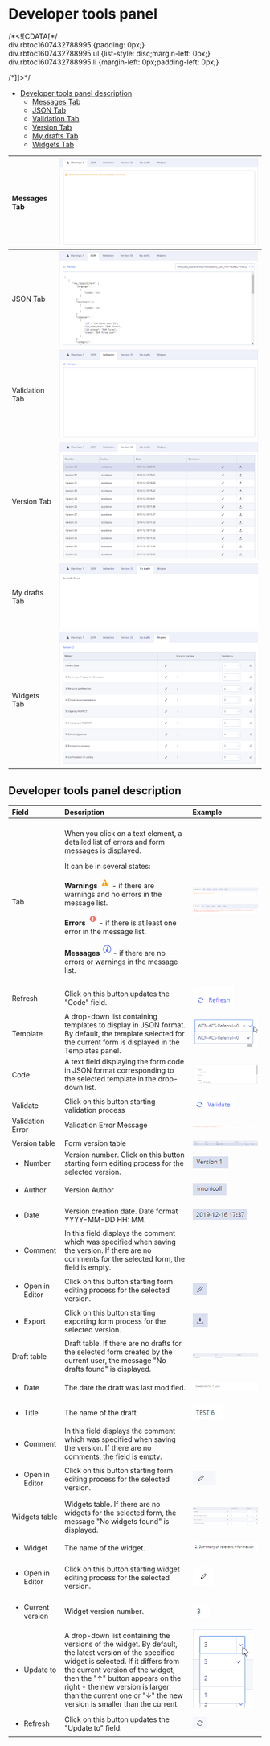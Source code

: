 # Developer tools panel

/\*&lt;!\[CDATA\[\*/  
div.rbtoc1607432788995 {padding: 0px;}  
div.rbtoc1607432788995 ul {list-style: disc;margin-left: 0px;}  
div.rbtoc1607432788995 li {margin-left: 0px;padding-left: 0px;}  
  
/\*\]\]&gt;\*/

* [Developer tools panel description](ehr-forms-developer-tools-panel.md#Developertoolspanel-Developertoolspaneldescription)
  * [Messages Tab](ehr-forms-developer-tools-panel.md#Developertoolspanel-MessagesTab)
  * [JSON Tab](ehr-forms-developer-tools-panel.md#Developertoolspanel-JSONTab)
  * [Validation Tab](ehr-forms-developer-tools-panel.md#Developertoolspanel-ValidationTab)
  * [Version Tab](ehr-forms-developer-tools-panel.md#Developertoolspanel-VersionTab)
  * [My drafts Tab](ehr-forms-developer-tools-panel.md#Developertoolspanel-MydraftsTab)
  * [Widgets Tab](ehr-forms-developer-tools-panel.md#Developertoolspanel-WidgetsTab)

| Messages Tab | ![](../../.gitbook/assets/34834104.png) |
| :--- | :--- |
| JSON Tab | ![](../../.gitbook/assets/34834103.png) |
| Validation Tab | ![](../../.gitbook/assets/34834106.png) |
| Version Tab | ![](../../.gitbook/assets/34834109.png) |
| My drafts Tab | ![](../../.gitbook/assets/34834110.png) |
| Widgets Tab | ![](../../.gitbook/assets/34834111.png) |

## Developer tools panel description <a id="Developertoolspanel-Developertoolspaneldescription"></a>

<table>
  <thead>
    <tr>
      <th style="text-align:left">Field</th>
      <th style="text-align:left">Description</th>
      <th style="text-align:left">Example</th>
    </tr>
  </thead>
  <tbody>
    <tr>
      <td style="text-align:left"></td>
      <td style="text-align:left"></td>
      <td style="text-align:left"></td>
    </tr>
    <tr>
      <td style="text-align:left">Tab</td>
      <td style="text-align:left">
        <p>When you click on a text element, a detailed list of errors and form messages
          is displayed.</p>
        <p>It can be in several states:</p>
        <p><b>Warnings</b> 
          <img src="../../.gitbook/assets/34834086.png" alt/>- if there are warnings and no errors in the message list.</p>
        <p><b>Errors</b> 
          <img src="../../.gitbook/assets/34834087.png" alt/>- if there is at least one error in the message list.</p>
        <p><b>Messages</b> 
          <img src="../../.gitbook/assets/34834088.png" alt/>- if there are no errors or warnings in the message list.</p>
      </td>
      <td style="text-align:left">
        <p>
          <img src="../../.gitbook/assets/34834284.png" alt/>
        </p>
        <p>
          <img src="../../.gitbook/assets/34834283.png" alt/>
        </p>
      </td>
    </tr>
    <tr>
      <td style="text-align:left"></td>
      <td style="text-align:left"></td>
      <td style="text-align:left"></td>
    </tr>
    <tr>
      <td style="text-align:left">Refresh</td>
      <td style="text-align:left">Click on this button updates the &quot;Code&quot; field.</td>
      <td style="text-align:left">
        <img src="../../.gitbook/assets/34834285.png" alt/>
      </td>
    </tr>
    <tr>
      <td style="text-align:left">Template</td>
      <td style="text-align:left">A drop-down list containing templates to display in JSON format. By default,
        the template selected for the current form is displayed in the Templates
        panel.</td>
      <td style="text-align:left">
        <img src="../../.gitbook/assets/34834288.png" alt/>
      </td>
    </tr>
    <tr>
      <td style="text-align:left">Code</td>
      <td style="text-align:left">A text field displaying the form code in JSON format corresponding to
        the selected template in the drop-down list.</td>
      <td style="text-align:left">
        <img src="../../.gitbook/assets/34834286.png" alt/>
      </td>
    </tr>
    <tr>
      <td style="text-align:left"></td>
      <td style="text-align:left"></td>
      <td style="text-align:left"></td>
    </tr>
    <tr>
      <td style="text-align:left">Validate</td>
      <td style="text-align:left">Click on this button starting validation process</td>
      <td style="text-align:left">
        <img src="../../.gitbook/assets/34834289.png" alt/>
      </td>
    </tr>
    <tr>
      <td style="text-align:left">Validation Error</td>
      <td style="text-align:left">Validation Error Message</td>
      <td style="text-align:left">
        <img src="../../.gitbook/assets/34835162.png" alt/>
      </td>
    </tr>
    <tr>
      <td style="text-align:left"></td>
      <td style="text-align:left"></td>
      <td style="text-align:left"></td>
    </tr>
    <tr>
      <td style="text-align:left">Version table</td>
      <td style="text-align:left">Form version table</td>
      <td style="text-align:left">
        <img src="../../.gitbook/assets/34834290.png" alt/>
      </td>
    </tr>
    <tr>
      <td style="text-align:left">
        <ul>
          <li>Number</li>
        </ul>
      </td>
      <td style="text-align:left">Version number. Click on this button starting form editing process for
        the selected version.</td>
      <td style="text-align:left">
        <img src="../../.gitbook/assets/34834291.png" alt/>
      </td>
    </tr>
    <tr>
      <td style="text-align:left">
        <ul>
          <li>Author</li>
        </ul>
      </td>
      <td style="text-align:left">Version Author</td>
      <td style="text-align:left">
        <img src="../../.gitbook/assets/34834292.png" alt/>
      </td>
    </tr>
    <tr>
      <td style="text-align:left">
        <ul>
          <li>Date</li>
        </ul>
      </td>
      <td style="text-align:left">Version creation date. Date format YYYY-MM-DD HH: MM.</td>
      <td style="text-align:left">
        <img src="../../.gitbook/assets/34834293.png" alt/>
      </td>
    </tr>
    <tr>
      <td style="text-align:left">
        <ul>
          <li>Comment</li>
        </ul>
      </td>
      <td style="text-align:left">In this field displays the comment which was specified when saving the
        version. If there are no comments for the selected form, the field is empty.</td>
      <td
      style="text-align:left"></td>
    </tr>
    <tr>
      <td style="text-align:left">
        <ul>
          <li>Open in Editor</li>
        </ul>
      </td>
      <td style="text-align:left">Click on this button starting form editing process for the selected version.</td>
      <td
      style="text-align:left">
        <img src="../../.gitbook/assets/34834294.png" alt/>
        </td>
    </tr>
    <tr>
      <td style="text-align:left">
        <ul>
          <li>Export</li>
        </ul>
      </td>
      <td style="text-align:left">Click on this button starting exporting form process for the selected
        version.</td>
      <td style="text-align:left">
        <img src="../../.gitbook/assets/34834295.png" alt/>
      </td>
    </tr>
    <tr>
      <td style="text-align:left"></td>
      <td style="text-align:left"></td>
      <td style="text-align:left"></td>
    </tr>
    <tr>
      <td style="text-align:left">Draft table</td>
      <td style="text-align:left">Draft table. If there are no drafts for the selected form created by the
        current user, the message &quot;No drafts found&quot; is displayed.</td>
      <td
      style="text-align:left">
        <img src="../../.gitbook/assets/34834296.png" alt/>
        </td>
    </tr>
    <tr>
      <td style="text-align:left">
        <ul>
          <li>Date</li>
        </ul>
      </td>
      <td style="text-align:left">The date the draft was last modified.</td>
      <td style="text-align:left">
        <img src="../../.gitbook/assets/34834100.png" alt/>
      </td>
    </tr>
    <tr>
      <td style="text-align:left">
        <ul>
          <li>Title</li>
        </ul>
      </td>
      <td style="text-align:left">The name of the draft.</td>
      <td style="text-align:left">
        <img src="../../.gitbook/assets/34834101.png" alt/>
      </td>
    </tr>
    <tr>
      <td style="text-align:left">
        <ul>
          <li>Comment</li>
        </ul>
      </td>
      <td style="text-align:left">In this field displays the comment which was specified when saving the
        version. If there are no comments, the field is empty.</td>
      <td style="text-align:left"></td>
    </tr>
    <tr>
      <td style="text-align:left">
        <ul>
          <li>Open in Editor</li>
        </ul>
      </td>
      <td style="text-align:left">Click on this button starting form editing process for the selected version.</td>
      <td
      style="text-align:left">
        <img src="../../.gitbook/assets/34834098.png" alt/>
        </td>
    </tr>
    <tr>
      <td style="text-align:left"></td>
      <td style="text-align:left"></td>
      <td style="text-align:left"></td>
    </tr>
    <tr>
      <td style="text-align:left">Widgets table</td>
      <td style="text-align:left">Widgets table. If there are no widgets for the selected form, the message
        &quot;No widgets found&quot; is displayed.</td>
      <td style="text-align:left">
        <img src="../../.gitbook/assets/34834298.png" alt/>
      </td>
    </tr>
    <tr>
      <td style="text-align:left">
        <ul>
          <li>Widget</li>
        </ul>
      </td>
      <td style="text-align:left">The name of the widget.</td>
      <td style="text-align:left">
        <img src="../../.gitbook/assets/34834308.png" alt/>
      </td>
    </tr>
    <tr>
      <td style="text-align:left">
        <ul>
          <li>Open in Editor</li>
        </ul>
      </td>
      <td style="text-align:left">Click on this button starting widget editing process for the selected
        version.</td>
      <td style="text-align:left">
        <img src="../../.gitbook/assets/34834307.png" alt/>
      </td>
    </tr>
    <tr>
      <td style="text-align:left">
        <ul>
          <li>Current version</li>
        </ul>
      </td>
      <td style="text-align:left">Widget version number.</td>
      <td style="text-align:left">
        <img src="../../.gitbook/assets/34834309.png" alt/>
      </td>
    </tr>
    <tr>
      <td style="text-align:left">
        <ul>
          <li>Update to</li>
        </ul>
      </td>
      <td style="text-align:left">A drop-down list containing the versions of the widget. By default, the
        latest version of the specified widget is selected. If it differs from
        the current version of the widget, then the &quot;&#x2191;&quot; button
        appears on the right - the new version is larger than the current one or
        &quot;&#x2193;&quot; the new version is smaller than the current.</td>
      <td
      style="text-align:left">
        <img src="../../.gitbook/assets/34834305.png" alt/>
        </td>
    </tr>
    <tr>
      <td style="text-align:left">
        <ul>
          <li>Refresh</li>
        </ul>
      </td>
      <td style="text-align:left">Click on this button updates the &quot;Update to&quot; field.</td>
      <td
      style="text-align:left">
        <img src="../../.gitbook/assets/34834304.png" alt/>
        </td>
    </tr>
  </tbody>
</table>

